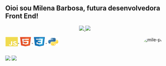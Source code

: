 ## Oioi sou Milena Barbosa, futura desenvolvedora Front End!

<div align="center">
  <a href="https://github.com/milenabarbosa">
  <img height="150em" src="https://github-readme-stats.vercel.app/api?username=milenabarbosa&show_icons=true&theme=midnight-purple&include_all_commits=true&count_private=true"/>
  <img height="150em" src="https://github-readme-stats.vercel.app/api/top-langs/?username=milenabarbosa&layout=compact&langs_count=7&theme=midnight-purple"/>
</div>

<div style="display: inline_block"><br>
  <img align="center" alt="mile-Js" height="30" width="40" src="https://raw.githubusercontent.com/devicons/devicon/master/icons/javascript/javascript-plain.svg">
  <img align="center" alt="mile-HTML" height="30" width="40" src="https://raw.githubusercontent.com/devicons/devicon/master/icons/html5/html5-original.svg">
  <img align="center" alt="mile-CSS" height="30" width="40" src="https://raw.githubusercontent.com/devicons/devicon/master/icons/css3/css3-original.svg">
  <img align="center" alt="mile-Python" height="30" width="40" src="https://raw.githubusercontent.com/devicons/devicon/master/icons/python/python-original.svg">
  <img align="right" alt="mile-pic" height="150" style="border-radius:50px;" src="https://media.discordapp.net/attachments/730552419955507313/914281818235224134/download20211106172930.png?width=586&height=586">
</div>

##

<div> 
 <a href = "mailto:milenabp9@gmail.com"><img src="https://img.shields.io/badge/-Gmail-%23333?style=for-the-badge&logo=gmail&logoColor=white" target="_blank"></a>
 <a href="https://www.linkedin.com/in/milenapimentel/" target="_blank"><img src="https://img.shields.io/badge/-LinkedIn-%230077B5?style=for-the-badge&logo=linkedin&logoColor=white" target="_blank"></a> 
 
 </div> 
 
